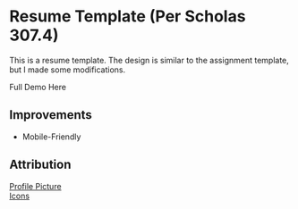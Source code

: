 # Resume Template (Per Scholas 307.4)

This is a resume template. The design is similar to the assignment template, but I made some modifications. 

Full Demo Here

## Improvements

* Mobile-Friendly

## Attribution 

[Profile Picture](https://thispersondoesnotexist.com/)  
[Icons](https://simpleicons.org/)